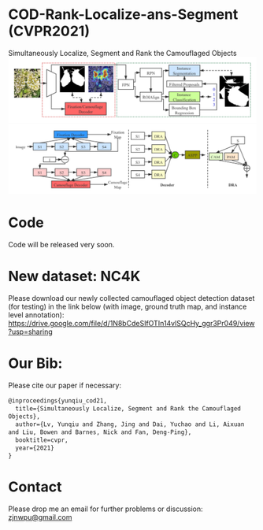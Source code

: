 # COD-Rank-Localize-ans-Segment (CVPR2021)
Simultaneously Localize, Segment and Rank the Camouflaged Objects
![alt text](./ranking_overview.png)
![alt text](./joint_fix_camo_overview.png)

# Code
Code will be released very soon.

# New dataset: NC4K
Please download our newly collected camouflaged object detection dataset (for testing) in the link below (with image, ground truth map, and instance level annotation):
https://drive.google.com/file/d/1N8bCdeSIfOTIn14vlSQcHy_ggr3Pr049/view?usp=sharing

# Our Bib:

Please cite our paper if necessary:
```
@inproceedings{yunqiu_cod21,
  title={Simultaneously Localize, Segment and Rank the Camouflaged Objects},
  author={Lv, Yunqiu and Zhang, Jing and Dai, Yuchao and Li, Aixuan and Liu, Bowen and Barnes, Nick and Fan, Deng-Ping},
  booktitle=cvpr,
  year={2021}
}
```

# Contact

Please drop me an email for further problems or discussion: zjnwpu@gmail.com

